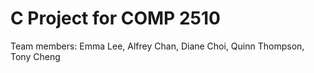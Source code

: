 # C Project for COMP 2510

Team members: Emma Lee, Alfrey Chan, Diane Choi, Quinn Thompson, Tony Cheng
